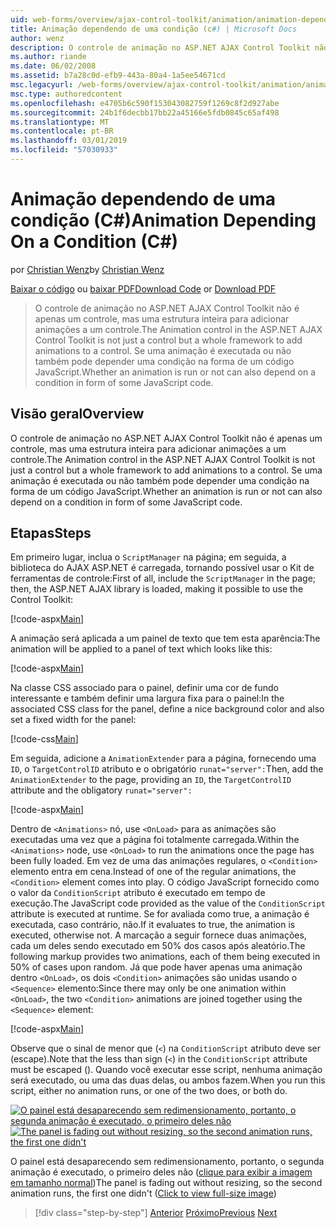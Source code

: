 ```yaml
---
uid: web-forms/overview/ajax-control-toolkit/animation/animation-depending-on-a-condition-cs
title: Animação dependendo de uma condição (c#) | Microsoft Docs
author: wenz
description: O controle de animação no ASP.NET AJAX Control Toolkit não é apenas um controle, mas uma estrutura inteira para adicionar animações a um controle. Se uma animação é...
ms.author: riande
ms.date: 06/02/2008
ms.assetid: b7a28c0d-efb9-443a-80a4-1a5ee54671cd
msc.legacyurl: /web-forms/overview/ajax-control-toolkit/animation/animation-depending-on-a-condition-cs
msc.type: authoredcontent
ms.openlocfilehash: e4705b6c590f153043082759f1269c8f2d927abe
ms.sourcegitcommit: 24b1f6decbb17bb22a45166e5fdb0845c65af498
ms.translationtype: MT
ms.contentlocale: pt-BR
ms.lasthandoff: 03/01/2019
ms.locfileid: "57030933"
---
```

<a name="animation-depending-on-a-condition-c"></a><span data-ttu-id="3b961-104">Animação dependendo de uma condição (C#)</span><span class="sxs-lookup"><span data-stu-id="3b961-104">Animation Depending On a Condition (C#)</span></span>
====================
<span data-ttu-id="3b961-105">por [Christian Wenz](https://github.com/wenz)</span><span class="sxs-lookup"><span data-stu-id="3b961-105">by [Christian Wenz](https://github.com/wenz)</span></span>

<span data-ttu-id="3b961-106">[Baixar o código](http://download.microsoft.com/download/f/9/a/f9a26acd-8df4-4484-8a18-199e4598f411/Animation4.cs.zip) ou [baixar PDF](http://download.microsoft.com/download/6/7/1/6718d452-ff89-4d3f-a90e-c74ec2d636a3/animation4CS.pdf)</span><span class="sxs-lookup"><span data-stu-id="3b961-106">[Download Code](http://download.microsoft.com/download/f/9/a/f9a26acd-8df4-4484-8a18-199e4598f411/Animation4.cs.zip) or [Download PDF](http://download.microsoft.com/download/6/7/1/6718d452-ff89-4d3f-a90e-c74ec2d636a3/animation4CS.pdf)</span></span>

> <span data-ttu-id="3b961-107">O controle de animação no ASP.NET AJAX Control Toolkit não é apenas um controle, mas uma estrutura inteira para adicionar animações a um controle.</span><span class="sxs-lookup"><span data-stu-id="3b961-107">The Animation control in the ASP.NET AJAX Control Toolkit is not just a control but a whole framework to add animations to a control.</span></span> <span data-ttu-id="3b961-108">Se uma animação é executada ou não também pode depender uma condição na forma de um código JavaScript.</span><span class="sxs-lookup"><span data-stu-id="3b961-108">Whether an animation is run or not can also depend on a condition in form of some JavaScript code.</span></span>


## <a name="overview"></a><span data-ttu-id="3b961-109">Visão geral</span><span class="sxs-lookup"><span data-stu-id="3b961-109">Overview</span></span>

<span data-ttu-id="3b961-110">O controle de animação no ASP.NET AJAX Control Toolkit não é apenas um controle, mas uma estrutura inteira para adicionar animações a um controle.</span><span class="sxs-lookup"><span data-stu-id="3b961-110">The Animation control in the ASP.NET AJAX Control Toolkit is not just a control but a whole framework to add animations to a control.</span></span> <span data-ttu-id="3b961-111">Se uma animação é executada ou não também pode depender uma condição na forma de um código JavaScript.</span><span class="sxs-lookup"><span data-stu-id="3b961-111">Whether an animation is run or not can also depend on a condition in form of some JavaScript code.</span></span>

## <a name="steps"></a><span data-ttu-id="3b961-112">Etapas</span><span class="sxs-lookup"><span data-stu-id="3b961-112">Steps</span></span>

<span data-ttu-id="3b961-113">Em primeiro lugar, inclua o `ScriptManager` na página; em seguida, a biblioteca do AJAX ASP.NET é carregada, tornando possível usar o Kit de ferramentas de controle:</span><span class="sxs-lookup"><span data-stu-id="3b961-113">First of all, include the `ScriptManager` in the page; then, the ASP.NET AJAX library is loaded, making it possible to use the Control Toolkit:</span></span>

[!code-aspx[Main](animation-depending-on-a-condition-cs/samples/sample1.aspx)]

<span data-ttu-id="3b961-114">A animação será aplicada a um painel de texto que tem esta aparência:</span><span class="sxs-lookup"><span data-stu-id="3b961-114">The animation will be applied to a panel of text which looks like this:</span></span>

[!code-aspx[Main](animation-depending-on-a-condition-cs/samples/sample2.aspx)]

<span data-ttu-id="3b961-115">Na classe CSS associado para o painel, definir uma cor de fundo interessante e também definir uma largura fixa para o painel:</span><span class="sxs-lookup"><span data-stu-id="3b961-115">In the associated CSS class for the panel, define a nice background color and also set a fixed width for the panel:</span></span>

[!code-css[Main](animation-depending-on-a-condition-cs/samples/sample3.css)]

<span data-ttu-id="3b961-116">Em seguida, adicione a `AnimationExtender` para a página, fornecendo uma `ID`, o `TargetControlID` atributo e o obrigatório `runat="server":`</span><span class="sxs-lookup"><span data-stu-id="3b961-116">Then, add the `AnimationExtender` to the page, providing an `ID`, the `TargetControlID` attribute and the obligatory `runat="server":`</span></span>

[!code-aspx[Main](animation-depending-on-a-condition-cs/samples/sample4.aspx)]

<span data-ttu-id="3b961-117">Dentro de `<Animations>` nó, use `<OnLoad>` para as animações são executadas uma vez que a página foi totalmente carregada.</span><span class="sxs-lookup"><span data-stu-id="3b961-117">Within the `<Animations>` node, use `<OnLoad>` to run the animations once the page has been fully loaded.</span></span> <span data-ttu-id="3b961-118">Em vez de uma das animações regulares, o `<Condition>` elemento entra em cena.</span><span class="sxs-lookup"><span data-stu-id="3b961-118">Instead of one of the regular animations, the `<Condition>` element comes into play.</span></span> <span data-ttu-id="3b961-119">O código JavaScript fornecido como o valor da `ConditionScript` atributo é executado em tempo de execução.</span><span class="sxs-lookup"><span data-stu-id="3b961-119">The JavaScript code provided as the value of the `ConditionScript` attribute is executed at runtime.</span></span> <span data-ttu-id="3b961-120">Se for avaliada como true, a animação é executada, caso contrário, não.</span><span class="sxs-lookup"><span data-stu-id="3b961-120">If it evaluates to true, the animation is executed, otherwise not.</span></span> <span data-ttu-id="3b961-121">A marcação a seguir fornece duas animações, cada um deles sendo executado em 50% dos casos após aleatório.</span><span class="sxs-lookup"><span data-stu-id="3b961-121">The following markup provides two animations, each of them being executed in 50% of cases upon random.</span></span> <span data-ttu-id="3b961-122">Já que pode haver apenas uma animação dentro `<OnLoad>`, os dois `<Condition>` animações são unidas usando o `<Sequence>` elemento:</span><span class="sxs-lookup"><span data-stu-id="3b961-122">Since there may only be one animation within `<OnLoad>`, the two `<Condition>` animations are joined together using the `<Sequence>` element:</span></span>

[!code-aspx[Main](animation-depending-on-a-condition-cs/samples/sample5.aspx)]

<span data-ttu-id="3b961-123">Observe que o sinal de menor que (`<`) na `ConditionScript` atributo deve ser (escape).</span><span class="sxs-lookup"><span data-stu-id="3b961-123">Note that the less than sign (`<`) in the `ConditionScript` attribute must be escaped ().</span></span> <span data-ttu-id="3b961-124">Quando você executar esse script, nenhuma animação será executado, ou uma das duas delas, ou ambos fazem.</span><span class="sxs-lookup"><span data-stu-id="3b961-124">When you run this script, either no animation runs, or one of the two does, or both do.</span></span>


<span data-ttu-id="3b961-125">[![O painel está desaparecendo sem redimensionamento, portanto, o segunda animação é executado, o primeiro deles não](animation-depending-on-a-condition-cs/_static/image2.png)](animation-depending-on-a-condition-cs/_static/image1.png)</span><span class="sxs-lookup"><span data-stu-id="3b961-125">[![The panel is fading out without resizing, so the second animation runs, the first one didn't](animation-depending-on-a-condition-cs/_static/image2.png)](animation-depending-on-a-condition-cs/_static/image1.png)</span></span>

<span data-ttu-id="3b961-126">O painel está desaparecendo sem redimensionamento, portanto, o segunda animação é executado, o primeiro deles não ([clique para exibir a imagem em tamanho normal](animation-depending-on-a-condition-cs/_static/image3.png))</span><span class="sxs-lookup"><span data-stu-id="3b961-126">The panel is fading out without resizing, so the second animation runs, the first one didn't ([Click to view full-size image](animation-depending-on-a-condition-cs/_static/image3.png))</span></span>

> [!div class="step-by-step"]
> <span data-ttu-id="3b961-127">[Anterior](executing-several-animations-after-each-other-cs.md)
> [Próximo](picking-one-animation-out-of-a-list-cs.md)</span><span class="sxs-lookup"><span data-stu-id="3b961-127">[Previous](executing-several-animations-after-each-other-cs.md)
[Next](picking-one-animation-out-of-a-list-cs.md)</span></span>
